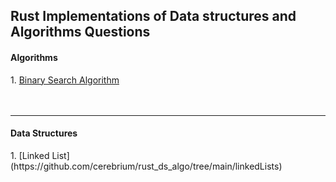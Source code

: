 <h2>Rust Implementations of Data structures and Algorithms Questions</h2>


<h4> Algorithms</h4>
1. <a href="https://github.com/cerebrium/rust_ds_algo/tree/main/binary_search"> Binary Search Algorithm</a>

<br />
<br />
<br />

<hr />
<h4>Data Structures</h4>
1. [Linked List](https://github.com/cerebrium/rust_ds_algo/tree/main/linkedLists)

<br />
<br />
<br />





